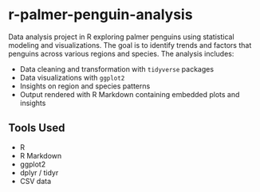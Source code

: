 # r-palmer-penguin-analysis
Data analysis project in R exploring palmer penguins using statistical modeling and visualizations.  The goal is to identify trends and factors that penguins across various regions and species. The analysis includes:

- Data cleaning and transformation with `tidyverse` packages
- Data visualizations with `ggplot2`
- Insights on region and species patterns
- Output rendered with R Markdown containing embedded plots and insights

## Tools Used
- R
- R Markdown
- ggplot2
- dplyr / tidyr
- CSV data
